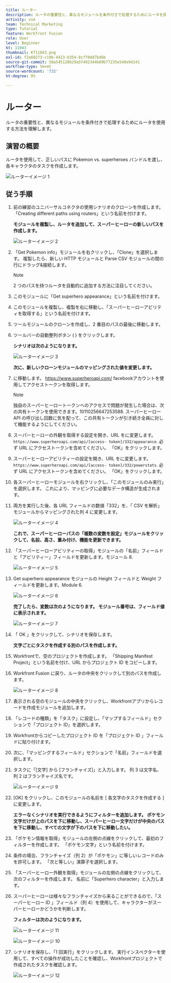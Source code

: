 ```yaml
---
title: ルーター
description: ルータの重要性と、異なるモジュールを条件付きで処理するためにルータを使用する方法を理解します。
activity: use
team: Technical Marketing
type: Tutorial
feature: Workfront Fusion
role: User
level: Beginner
kt: 11043
thumbnail: KT11043.png
exl-id: f2a60273-c19b-4423-b354-8cff0dd7bd6b
source-git-commit: 58a545120b29a5f492344b89b77235e548e94241
workflow-type: tm+mt
source-wordcount: '732'
ht-degree: 0%

---
```


# ルーター

ルータの重要性と、異なるモジュールを条件付きで処理するためにルータを使用する方法を理解します。

## 演習の概要

ルータを使用して、正しいパスに Pokemon vs. superheroes バンドルを渡し、各キャラクタのタスクを作成します。

![ルーターイメージ 1](../12-exercises/assets/routers-walkthrough-1.png)

## 従う手順

1. 前の練習のユニバーサルコネクタの使用シナリオのクローンを作成します。 「Creating different paths using routers」という名前を付けます。

   **モジュールを複製し、ルータを追加して、スーパーヒーローの新しいパスを作成します。**

   ![ルーターイメージ 2](../12-exercises/assets/routers-walkthrough-2.png)

1. 「Get Pokemon info」モジュールを右クリックし、「Clone」を選択します。 複製したら、新しい HTTP モジュールと Parse CSV モジュールの間の行にドラッグ&amp;接続します。

   >[!NOTE]
   >
   > 2 つのパスを持つルータを自動的に追加する方法に注目してください。

1. このモジュールに「Get superhero appearance」という名前を付けます。
1. このモジュールを複製し、複製を右に移動し、「スーパーヒーローアビリティを取得する」という名前を付けます。
1. ツールモジュールのクローンを作成し、2 番目のパスの最後に移動します。
1. ツールバーの自動整列ボタン ( ) をクリックします。

   **シナリオは次のようになります。**

   ![ルーターイメージ 3](../12-exercises/assets/routers-walkthrough-3.png)

   **次に、新しいクローンモジュールのマッピングされた値を変更します。**

1. に移動します。 <https://www.superheroapi.com/> facebookアカウントを使用してアクセストークンを取得します。

   >[!NOTE]
   >
   >独自のスーパーヒーロートークンへのアクセスで問題が発生した場合は、次の共有トークンを使用できます。10110256647253588. スーパーヒーロー API の呼び出し回数に気を配って、この共有トークンが引き続き全員に対して機能するようにしてください。

1. スーパーヒーローの外観を取得する設定を開き、URL をに変更します。 `https://www.superheroapi.com/api/[access- token]/332/appearance`. 必ず URL にアクセストークンを含めてください。 「OK」をクリックします。
1. スーパーヒーローアビリティーの設定を開き、URL をに変更します。 `https://www.superheroapi.com/api/[access- token]/332/powerstats`. 必ず URL にアクセストークンを含めてください。 「OK」をクリックします。
1. 各スーパーヒーローモジュールを右クリックし、「このモジュールのみ実行」を選択します。 これにより、マッピングに必要なデータ構造が生成されます。
1. 両方を実行した後、各 URL フィールドの数値「332」を、「 CSV を解析」モジュールからマッピングされた列 4 に変更します。

   ![ルーターイメージ 4](../12-exercises/assets/routers-walkthrough-4.png)

   **これで、スーパーヒーローパスの「複数の変数を設定」モジュールをクリックして、名前、高さ、重み付け、機能を更新できます。**

1. 「スーパーヒーローアビリティーの取得」モジュールの「名前」フィールドと「アビリティー」フィールドを更新します。モジュール 8.

   ![ルーターイメージ 5](../12-exercises/assets/routers-walkthrough-5.png)

1. Get superhero appearance モジュールの Height フィールドと Weight フィールドを更新します。Module 6.

   ![ルーターイメージ 6](../12-exercises/assets/routers-walkthrough-6.png)

   **完了したら、変数は次のようになります。 モジュール番号は、フィールド値に表示されます。**

   ![ルーターイメージ 7](../12-exercises/assets/routers-walkthrough-7.png)

1. 「 OK 」をクリックして、シナリオを保存します。

   **文字ごとにタスクを作成する別のパスを作成します。**

1. Workfrontで、空のプロジェクトを作成します。 「Shipping Manifest Project」という名前を付け、URL からプロジェクト ID をコピーします。
1. Workfront Fusion に戻り、ルータの中央をクリックして別のパスを作成します。

   ![ルーターイメージ 8](../12-exercises/assets/routers-walkthrough-8.png)

1. 表示される空のモジュールの中央をクリックし、Workfrontアプリからレコードを作成モジュールを追加します。
1. 「レコードの種類」を「タスク」に設定し、「マップするフィールド」セクションで「プロジェクト ID」を選択します。
1. Workfrontからコピーしたプロジェクト ID を「プロジェクト ID 」フィールドに貼り付けます。
1. 次に、「マッピングするフィールド」セクションで「名前」フィールドを選択します。
1. タスクに「[文字] から [フランチャイズ]」と入力します。 列 3 は文字名、列 2 はフランチャイズ名です。

   ![ルーターイメージ 9](../12-exercises/assets/routers-walkthrough-9.png)

1. [OK] をクリックし、このモジュールの名前を [ 各文字のタスクを作成する ] に変更します。

   **エラーなくシナリオを実行できるようにフィルターを追加します。 ポケモン文字だけが上のパスを下に移動し、スーパーヒーロー文字だけが中央のパスを下に移動し、すべての文字が下のパスを下に移動したい。**

1. 「ポケモン情報を取得」モジュールの左側の点線をクリックして、最初のフィルターを作成します。 「ポケモン文字」という名前を付けます。
1. 条件の場合、フランチャイズ（列 2）が「ポケモン」に等しいレコードのみを許可します。 「次と等しい」演算子を選択します。
1. 「スーパーヒーロー外観を取得」モジュールの左側の点線をクリックして、次のフィルターを作成します。 名前に「Superhero character」と入力します。
1. スーパーヒーローは様々なフランチャイズから来ることができるので、「スーパーヒーロー ID 」フィールド（列 4）を使用して、キャラクターがスーパーヒーローかどうかを判断します。

   **フィルターは次のようになります。**

   ![ルーターイメージ 11](../12-exercises/assets/routers-walkthrough-11.png)

   ![ルーターイメージ 10](../12-exercises/assets/routers-walkthrough-10.png)

1. シナリオを保存し、「1 回実行」をクリックします。 実行インスペクターを使用して、すべての操作が成功したことを確認し、Workfrontプロジェクトで作成されたタスクを確認します。

   ![ルーターイメージ 12](../12-exercises/assets/routers-walkthrough-12.png)
